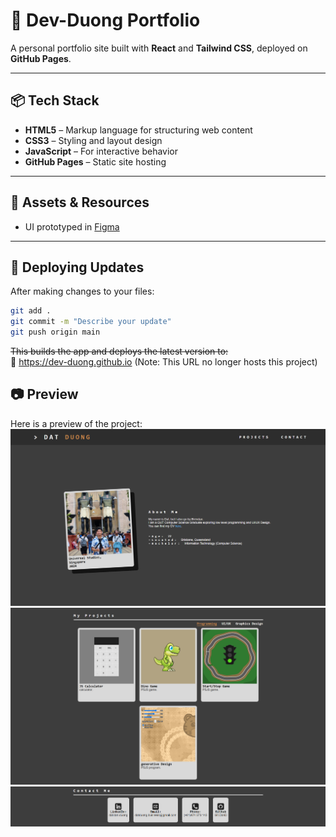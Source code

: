 # 🚀 Dev-Duong Portfolio

A personal portfolio site built with **React** and **Tailwind CSS**, deployed on **GitHub Pages**.

---

## 📦 Tech Stack

- **HTML5** – Markup language for structuring web content
- **CSS3** – Styling and layout design
- **JavaScript** – For interactive behavior
- **GitHub Pages** – Static site hosting

---

## 🎨 Assets & Resources

- UI prototyped in [Figma](https://figma.com/)

---

## 🔄 Deploying Updates

After making changes to your files:

```bash
git add .
git commit -m "Describe your update"
git push origin main
```

~~This builds the app and deploys the latest version to:~~  
🔗 https://dev-duong.github.io (Note: This URL no longer hosts this project)

## 📷 Preview

Here is a preview of the project:
![Site Preview](./Images/README/homepage.png)
![Site Preview](./Images/README/projectpage.png)
![Site Preview](./Images/README/contactpage.png)
